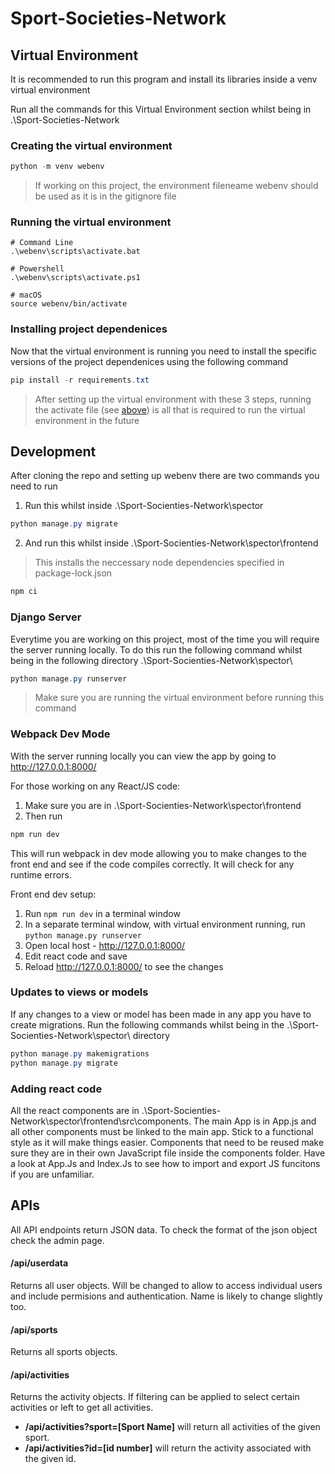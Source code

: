 # Sport-Societies-Network

## Virtual Environment
It is recommended to run this program and install its libraries inside a venv virtual environment

Run all the commands for this Virtual Environment section whilst being in .\Sport-Societies-Network
### Creating the virtual environment
```powershell
python -m venv webenv
```
> If working on this project, the environment fileneame webenv should be used as it is in the gitignore file

### Running the virtual environment
```shell
# Command Line
.\webenv\scripts\activate.bat

# Powershell
.\webenv\scripts\activate.ps1

# macOS
source webenv/bin/activate
```
### Installing project dependenices
Now that the virtual environment is running you need to install the specific versions of the project dependenices using the following command
```powershell
pip install -r requirements.txt
```
> After setting up the virtual environment with these 3 steps, running the activate file (see [above](#running-the-virtual-environment)) is all that is required to run the virtual environment in the future
## Development
After cloning the repo and setting up webenv there are two commands you need to run
1. Run this whilst inside .\Sport-Socienties-Network\spector
```powershell
python manage.py migrate
```
2. And run this whilst inside .\Sport-Socienties-Network\spector\frontend
> This installs the neccessary node dependencies specified in package-lock.json
```powershell
npm ci
```

### Django Server
Everytime you are working on this project, most of the time you will require the server running locally. To do this run the following command whilst being in the following directory .\Sport-Socienties-Network\spector\
```powershell
python manage.py runserver
```
> Make sure you are running the virtual environment before running this command
### Webpack Dev Mode
With the server running locally you can view the app by going to http://127.0.0.1:8000/


For those working on any React/JS code:
1. Make sure you are in .\Sport-Socienties-Network\spector\frontend
2. Then run
```powershell
npm run dev
```
This will run webpack in dev mode allowing you to make changes to the front end and see if the code compiles correctly. It will check for any runtime errors.


Front end dev setup:
1. Run `npm run dev` in a terminal window
2. In a separate terminal window, with virtual environment running, run `python manage.py runserver` 
3. Open local host - http://127.0.0.1:8000/
4. Edit react code and save
5. Reload http://127.0.0.1:8000/ to see the changes
### Updates to views or models
If any changes to a view or model has been made in any app you have to create migrations. Run the following commands whilst being in the .\Sport-Socienties-Network\spector\ directory
```powershell
python manage.py makemigrations
python manage.py migrate
```
### Adding react code
All the react components are in .\Sport-Socienties-Network\spector\frontend\src\components. The main App is in App.js and all other components must be linked to the main app. Stick to a functional style as it will make things easier. Components that need to be reused make sure they are in their own JavaScript file inside the components folder. Have a look at App.Js and Index.Js to see how to import and export JS funcitons if you are unfamiliar.

## APIs
All API endpoints return JSON data. To check the format of the json object check the admin page.
#### /api/userdata
Returns all user objects. Will be changed to allow to access individual users and include permisions and authentication.
Name is likely to change slightly too.
#### /api/sports
Returns all sports objects.
#### /api/activities
Returns the activity objects. If filtering can be applied to select certain activities or left to get all activities.
* __/api/activities?sport=[Sport Name]__ will return all activities of the given sport.
* __/api/activities?id=[id number]__ will return the activity associated with the given id.
